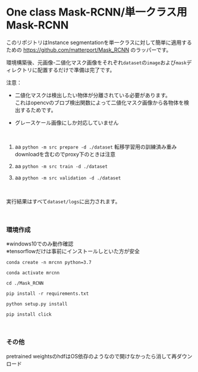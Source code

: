 # One class Mask-RCNN/単一クラス用Mask-RCNN

このリポジトリはInstance segmentationを単一クラスに対して簡単に適用するための https://github.com/matterport/Mask_RCNN のラッパーです。

環境構築後、元画像-二値化マスク画像をそれぞれ`dataset`の`image`および`mask`ディレクトリに配置するだけで準備は完了です。<br>

注意：<br>
- 二値化マスクは検出したい物体が分離されている必要があります。<br>
  これはopencvのブロブ検出関数によって二値化マスク画像から各物体を検出するためです。

- グレースケール画像にしか対応していません

<br>

1. aa
   `python -m src prepare -d ./dataset`
   転移学習用の訓練済み重みdownloadを含むのでproxy下のときは注意

2. aa
   `python -m src train -d ./dataset`

3. aa
   `python -m src validation -d ./dataset`

<br>

実行結果はすべて`dataset/logs`に出力されます。

<br>

### 環境作成

※windows10でのみ動作確認<br>
※tensorflowだけは事前にインストールしといた方が安全

```
conda create -n mrcnn python=3.7

conda activate mrcnn

cd ./Mask_RCNN

pip install -r requirements.txt

python setup.py install

pip install click

```


<br>

### その他
pretrained weightsのhdfはOS依存のようなので開けなかったら消して再ダウンロード
